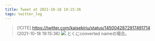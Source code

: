 ```yaml
---
title: Tweet at 2021-10-18 19:15:36
tags: twitter_log
---
```


> [!CITE] https://twitter.com/kaisekiriu/status/1450042872917491714 (2021-10-18 19:15:36)
> ![](https://twitter.com/kaisekiriu/status/1450042872917491714)
> とくにconverted nameの場合。

